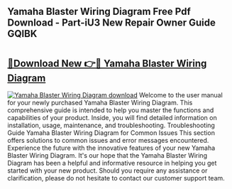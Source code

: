 ## Yamaha Blaster Wiring Diagram Free Pdf Download - Part-iU3 New Repair Owner Guide GQlBK

# <h2><a href="http://dftmris.blite.top/?on=Yamaha+Blaster+Wiring+Diagram">🔗Download New 👉🔴 Yamaha Blaster Wiring Diagram</a></h2>

[![Yamaha Blaster Wiring Diagram download](https://i.imgur.com/lujVjoI.png)](http://dftmris.blite.top/?on=Yamaha+Blaster+Wiring+Diagram)
Welcome to the user manual for your newly purchased Yamaha Blaster Wiring Diagram. This comprehensive guide is intended to help you master the functions and capabilities of your product. Inside, you will find detailed information on installation, usage, maintenance, and troubleshooting. Troubleshooting Guide Yamaha Blaster Wiring Diagram for Common Issues This section offers solutions to common issues and error messages encountered. Experience the future with the innovative features of your new Yamaha Blaster Wiring Diagram. It's our hope that the Yamaha Blaster Wiring Diagram has been a helpful and informative resource in helping you get started with your new product. Should you require any assistance or clarification, please do not hesitate to contact our customer support team.
